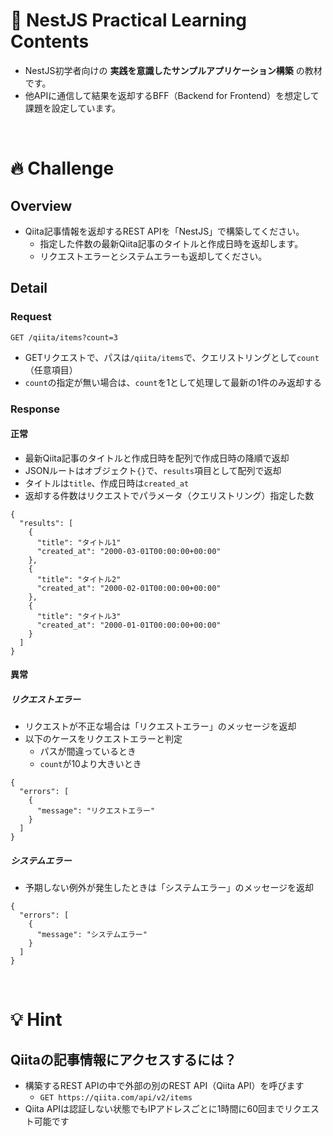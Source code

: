 # 📕 NestJS Practical Learning Contents
* NestJS初学者向けの **実践を意識したサンプルアプリケーション構築** の教材です。
* 他APIに通信して結果を返却するBFF（Backend for Frontend）を想定して課題を設定しています。

<br />

# 🔥 Challenge

## Overview
* Qiita記事情報を返却するREST APIを「NestJS」で構築してください。
  * 指定した件数の最新Qiita記事のタイトルと作成日時を返却します。
  * リクエストエラーとシステムエラーも返却してください。

## Detail

### Request

`GET /qiita/items?count=3`

* GETリクエストで、パスは`/qiita/items`で、クエリストリングとして`count`（任意項目）
* `count`の指定が無い場合は、`count`を1として処理して最新の1件のみ返却する

### Response

#### 正常

* 最新Qiita記事のタイトルと作成日時を配列で作成日時の降順で返却
* JSONルートはオブジェクト`{}`で、`results`項目として配列で返却
* タイトルは`title`、作成日時は`created_at`
* 返却する件数はリクエストでパラメータ（クエリストリング）指定した数

```
{
  "results": [
    {
      "title": "タイトル1"
      "created_at": "2000-03-01T00:00:00+00:00"
    },
    {
      "title": "タイトル2"
      "created_at": "2000-02-01T00:00:00+00:00"
    },
    {
      "title": "タイトル3"
      "created_at": "2000-01-01T00:00:00+00:00"
    }
  ]
}
```

#### 異常

##### リクエストエラー

* リクエストが不正な場合は「リクエストエラー」のメッセージを返却
* 以下のケースをリクエストエラーと判定
  * パスが間違っているとき
  * `count`が10より大きいとき

```
{
  "errors": [
    {
      "message": "リクエストエラー"
    }
  ]
}
```

##### システムエラー

* 予期しない例外が発生したときは「システムエラー」のメッセージを返却

```
{
  "errors": [
    {
      "message": "システムエラー"
    }
  ]
}
```

<br />

# 💡 Hint

## Qiitaの記事情報にアクセスするには？

* 構築するREST APIの中で外部の別のREST API（Qiita API）を呼びます
  * `GET https://qiita.com/api/v2/items`
* Qiita APIは認証しない状態でもIPアドレスごとに1時間に60回までリクエスト可能です
